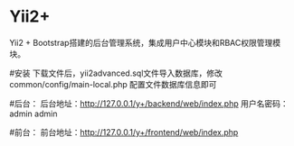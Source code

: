 # Yii2+
Yii2 + Bootstrap搭建的后台管理系统，集成用户中心模块和RBAC权限管理模块。

#安装
下载文件后，yii2advanced.sql文件导入数据库，修改common/config/main-local.php 配置文件数据库信息即可

#后台：
后台地址：http://127.0.0.1/y+/backend/web/index.php
用户名密码：admin   admin

#前台：
前台地址：http://127.0.0.1/y+/frontend/web/index.php